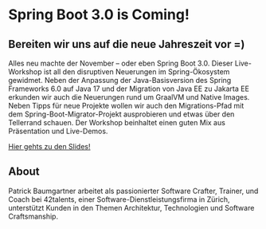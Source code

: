 # Spring Boot 3.0 is Coming!

## Bereiten wir uns auf die neue Jahreszeit vor =)

Alles neu machte der November – oder eben Spring Boot 3.0. Dieser Live-Workshop ist all den disruptiven Neuerungen im Spring-Ökosystem gewidmet. Neben der Anpassung der Java-Basisversion des Spring Frameworks 6.0 auf Java 17 und der Migration von Java EE zu Jakarta EE erkunden wir auch die Neuerungen rund um GraalVM und Native Images. Neben Tipps für neue Projekte wollen wir auch den Migrations-Pfad mit dem Spring-Boot-Migrator-Projekt ausprobieren und etwas über den Tellerrand schauen. Der Workshop beinhaltet einen guten Mix aus Präsentation und Live-Demos.

[Hier gehts zu den Slides!](What-is-new-in-spring-boot-3.0.pdf)

## About

Patrick Baumgartner arbeitet als passionierter Software Crafter, Trainer, und Coach bei 42talents, einer Software-Dienstleistungsfirma in Zürich, unterstützt Kunden in den Themen Architektur, Technologien und Software Craftsmanship.
